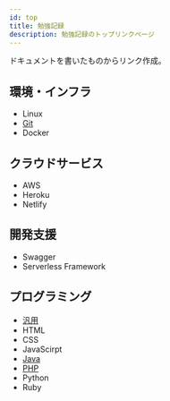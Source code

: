 ```yaml
---
id: top
title: 勉強記録
description: 勉強記録のトップリンクページ
---
```


ドキュメントを書いたものからリンク作成。

## 環境・インフラ
- Linux
- [Git](/docs/Git/git-overview)
- Docker

## クラウドサービス
- AWS
- Heroku
- Netlify

## 開発支援
- Swagger
- Serverless Framework

## プログラミング
- [汎用](/docs/General/if-flat)
- HTML
- CSS
- JavaScirpt
- [Java](/docs/Java/Pure/java-overview)
- [PHP](/docs/PHP/Pure/php-overview)
- Python
- Ruby